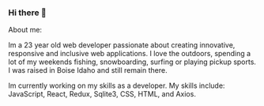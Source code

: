 ### Hi there 👋
About me:

Im a 23 year old web developer passionate about creating innovative, responsive and inclusive web applications.
I love the outdoors, spending a lot of my weekends fishing, snowboarding, surfing or playing pickup sports. 
I was raised in Boise Idaho and still remain there. 

Im currently working on my skills as a developer. 
My skills include: JavaScript, React, Redux, Sqlite3, CSS, HTML, and Axios.


